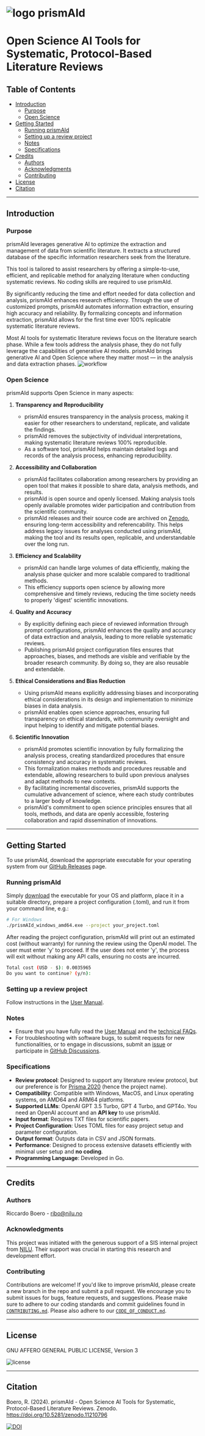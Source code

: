 # ![logo](https://raw.githubusercontent.com/ricboer0/prismAId/main/figures/prismAId_logo.png) prismAId
# Open Science AI Tools for Systematic, Protocol-Based Literature Reviews
<!-- Innovate and Accelerate Science with AI: Open and Replicable Tools for Systematic, Protocol-Based Literature Reviews. -->

## Table of Contents
- [Introduction](#introduction)
  - [Purpose](#purpose)
  - [Open Science](#open-science)
- [Getting Started](#getting-started)
  - [Running prismAId](#running-prismaid)
  - [Setting up a review project](#setting-up-a-review-project)
  - [Notes](#notes)
  - [Specifications](#specifications)
- [Credits](#credits)
  - [Authors](#authors)
  - [Acknowledgments](#acknowledgments)
  - [Contributing](#contributing)
- [License](#license)
- [Citation](#citation)


* * *
## Introduction
### Purpose
prismAId leverages generative AI to optimize the extraction and management of data from scientific literature. It extracts a structured database of the specific information researchers seek from the literature.

This tool is tailored to assist researchers by offering a simple-to-use, efficient, and replicable method for analyzing literature when conducting systematic reviews. No coding skills are required to use prismAId.

By significantly reducing the time and effort needed for data collection and analysis, prismAId enhances research efficiency. Through the use of customized prompts, prismAId automates information extraction, ensuring high accuracy and reliability. By formalizing concepts and information extraction, prismAId allows for the first time ever 100% replicable systematic literature reviews.

Most AI tools for systematic literature reviews focus on the literature search phase. While a few tools address the analysis phase, they do not fully leverage the capabilities of generative AI models. prismAId brings generative AI and Open Science where they matter most — in the analysis and data extraction phases.
![workflow](https://raw.githubusercontent.com/ricboer0/prismAId/main/figures/prismAId_workflow.PNG)

### Open Science
prismAId supports Open Science in many aspects:

1. **Transparency and Reproducibility**
   - prismAId ensures transparency in the analysis process, making it easier for other researchers to understand, replicate, and validate the findings.
   - prismAId removes the subjectivity of individual interpretations, making systematic literature reviews 100% reproducible.
   - As a software tool, prismAId helps maintain detailed logs and records of the analysis process, enhancing reproducibility.

2. **Accessibility and Collaboration**
   - prismAId facilitates collaboration among researchers by providing an open tool that makes it possible to share data, analysis methods, and results.
   - prismAId is open source and openly licensed. Making analysis tools openly available promotes wider participation and contribution from the scientific community.
   - prismAId releases and their source code are archived on [Zenodo](https://zenodo.org/doi/10.5281/zenodo.11210796), ensuring long-term accessibility and referencability. This helps address legacy issues for analyses conducted using prismAId, making the tool and its results open, replicable, and understandable over the long run.

3. **Efficiency and Scalability**
   - prismAId can handle large volumes of data efficiently, making the analysis phase quicker and more scalable compared to traditional methods.
   - This efficiency supports open science by allowing more comprehensive and timely reviews, reducing the time society needs to properly 'digest' scientific innovations.

4. **Quality and Accuracy**
   - By explicitly defining each piece of reviewed information through prompt configurations, prismAId enhances the quality and accuracy of data extraction and analysis, leading to more reliable systematic reviews.
   - Publishing prismAId project configuration files ensures that approaches, biases, and methods are visible and verifiable by the broader research community. By doing so, they are also reusable and extendable.

5. **Ethical Considerations and Bias Reduction**
   - Using prismAId means explicitly addressing biases and incorporating ethical considerations in its design and implementation to minimize biases in data analysis.
   - prismAId enables open science approaches, ensuring full transparency on ethical standards, with community oversight and input helping to identify and mitigate potential biases.

6. **Scientific Innovation**
   - prismAId promotes scientific innovation by fully formalizing the analysis process, creating standardized procedures that ensure consistency and accuracy in systematic reviews.
   - This formalization makes methods and procedures reusable and extendable, allowing researchers to build upon previous analyses and adapt methods to new contexts.
   - By facilitating incremental discoveries, prismAId supports the cumulative advancement of science, where each study contributes to a larger body of knowledge.
   - prismAId's commitment to open science principles ensures that all tools, methods, and data are openly accessible, fostering collaboration and rapid dissemination of innovations.
  
* * *
## Getting Started
To use prismAId, download the appropriate executable for your operating system from our [GitHub Releases](https://github.com/ricboer0/prismAId/releases) page.

### Running prismAId
Simply [download](https://github.com/ricboer0/prismAId/releases) the executable for your OS and platform, place it in a suitable directory, prepare a project configuration (.toml), and run it from your command line, e.g.:

```bash
# For Windows
./prismAId_windows_amd64.exe --project your_project.toml
```
After reading the project configuration, prismAId will print out an estimated cost (without warranty) for running the review using the OpenAI model. The user must enter 'y' to proceed. If the user does not enter 'y', the process will exit without making any API calls, ensuring no costs are incurred.
```bash
Total cost (USD - $): 0.0035965
Do you want to continue? (y/n): 
```

### Setting up a review project
Follow instructions in the [User Manual](user_manual/manual.md).

### Notes
- Ensure that you have fully read the [User Manual](user_manual/manual.md) and the [technical FAQs](user_manual/technical_faqs.md).
- For troubleshooting with software bugs, to submit requests for new functionalities, or to engage in discussions, submit an [issue](/../../issues) or participate in [GitHub Discussions](/../../discussions).

### Specifications
- **Review protocol**: Designed to support any literature review protocol, but our preference is for [Prisma 2020](https://www.prisma-statement.org/prisma-2020) (hence the project name).
- **Compatibility**: Compatible with Windows, MacOS, and Linux operating systems, on AMD64 and ARM64 platforms.
- **Supported LLMs**: OpenAI GPT 3.5 Turbo, GPT 4 Turbo, and GPT4o. You need an OpenAI account and an **API key** to use prismAId.
- **Input format**: Requires TXT files for scientific papers.
- **Project Configuration**: Uses TOML files for easy project setup and parameter configuration.
- **Output format**: Outputs data in CSV and JSON formats.
- **Performance**: Designed to process extensive datasets efficiently with minimal user setup and **no coding**.
- **Programming Language**: Developed in Go.

* * *
## Credits
### Authors
Riccardo Boero - ribo@nilu.no

### Acknowledgments
This project was initiated with the generous support of a SIS internal project from [NILU](https://nilu.com). Their support was crucial in starting this research and development effort.

### Contributing
Contributions are welcome! If you'd like to improve prismAId, please create a new branch in the repo and submit a pull request. We encourage you to submit issues for bugs, feature requests, and suggestions. Please make sure to adhere to our coding standards and commit guidelines found in [`CONTRIBUTING.md`](CONTRIBUTING.md). Please also adhere to our [`CODE_OF_CONDUCT.md`](CODE_OF_CONDUCT.md.md).

* * *
## License
GNU AFFERO GENERAL PUBLIC LICENSE, Version 3

![license](https://www.gnu.org/graphics/agplv3-155x51.png)

* * *
## Citation
Boero, R. (2024). prismAId - Open Science AI Tools for Systematic, Protocol-Based Literature Reviews. Zenodo. https://doi.org/10.5281/zenodo.11210796

[![DOI](https://zenodo.org/badge/DOI/10.5281/zenodo.11210796.svg)](https://doi.org/10.5281/zenodo.11210796)
